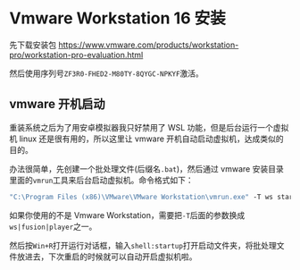 # Vmware Workstation 16 安装

先下载安装包 <https://www.vmware.com/products/workstation-pro/workstation-pro-evaluation.html>

然后使用序列号`ZF3R0-FHED2-M80TY-8QYGC-NPKYF`激活。

## vmware 开机启动

重装系统之后为了用安卓模拟器我只好禁用了 WSL 功能，但是后台运行一个虚拟机 linux 还是很有用的，所以这里让 vmware 开机自动启动虚拟机，达成类似的目的。

办法很简单，先创建一个批处理文件(后缀名`.bat`)，然后通过 vmware 安装目录里面的`vmrun`工具来后台启动虚拟机。命令格式如下：

```cmd
"C:\Program Files (x86)\VMware\VMware Workstation\vmrun.exe" -T ws start "C:\Users\techstay\Documents\Virtual Machines\Arch\Arch.vmx" nogui
```

如果你使用的不是 Vmware Workstation，需要把`-T`后面的参数换成`ws|fusion|player`之一。

然后按`Win+R`打开运行对话框，输入`shell:startup`打开启动文件夹，将批处理文件放进去，下次重启的时候就可以自动开启虚拟机啦。
